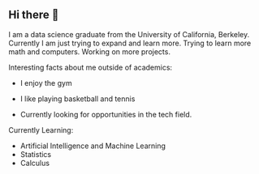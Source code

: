 ## Hi there 👋

I am a data science graduate from the University of California, Berkeley. Currently I am just trying to expand and learn more. Trying to learn more math and computers. Working on more projects.

Interesting facts about me outside of academics:
- I enjoy the gym
- I like playing basketball and tennis


- Currently looking for opportunities in the tech field.
  
Currently Learning:

- Artificial Intelligence and Machine Learning
- Statistics
- Calculus
  

<!--
**stevenyucodes/stevenyucodes** is a ✨ _special_ ✨ repository because its `README.md` (this file) appears on your GitHub profile.

Here are some ideas to get you started:

- 🔭 I’m currently working on machine learning
- 🌱 I’m currently learning ...
- 👯 I’m looking to collaborate on ...
- 🤔 I’m looking for help with ...
- 💬 Ask me about ...
- 📫 How to reach me: ...
- 😄 Pronouns: ...
- ⚡ Fun fact: ...
-->
